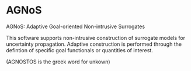 AGNoS
=====

AGNoS: Adaptive Goal-oriented Non-intrusive Surrogates


This software supports non-intrusive construction of surrogate models for uncertainty propagation. Adaptive construction is performed through the defintion of specific goal functionals or quantities of interest.

(AGNOSTOS is the greek word for unkown)
